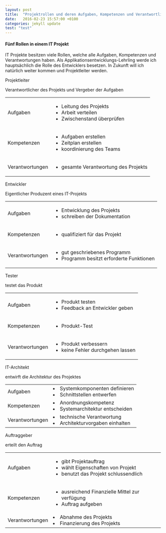 ```yaml
---
layout: post
title:  "Projektrollen und deren Aufgaben, Kompetenzen und Verantwortlichkeiten"
date:   2016-02-23 15:57:00 +0100
categories: jekyll update
test: "test"
---
```

#### Fünf Rollen in einem IT Projekt
IT Projekte besitzen viele Rollen, welche alle Aufgaben, Kompetenzen und Verantwortungen haben. Als Applikationsentwicklungs-Lehrling werde ich hauptsächlich die Rolle des Entwicklers besetzen. In Zukunft will ich natürlich weiter kommen und Projektleiter werden.
<div class="panel panel-default">
	<div class="panel-heading">Projektleiter</div>
	<div class="panel-body">
		<p>Verantwortlicher des Projekts und Vergeber der Aufgaben</p>
	</div>
	<table class="table">
		<tr>
			<td>Aufgaben</td>
			<td>
				<ul>
					<li>Leitung des Projekts</li>
					<li>Arbeit verteilen</li>
					<li>Zwischenstand überprüfen</li>
				</ul>
			</td>
		</tr>
		<tr>
			<td>Kompetenzen</td>
			<td>
				<ul>
					<li>Aufgaben erstellen</li>
					<li>Zeitplan erstellen</li>
					<li>koordinierung des Teams</li>
				</ul>
			</td>
		</tr>
		<tr>
			<td>
				Verantwortungen
			</td>
			<td>
				<ul>
					<li>gesamte Verantwortung des Projekts</li>
				</ul>
			</td>
		</tr>
	</table>
</div>

<div class="panel panel-default">
	<div class="panel-heading">Entwickler</div>
	<div class="panel-body">
		<p>Eigentlicher Produzent eines IT-Projekts</p>
	</div>
	<table class="table">
		<tr>
			<td>Aufgaben</td>
			<td>
				<ul>
					<li>Entwicklung des Projekts</li>
					<li>schreiben der Dokumentation</li>
				</ul>
			</td>
		</tr>
		<tr>
			<td>Kompetenzen</td>
			<td>
				<ul>
					<li>qualifiziert für das Projekt</li>
				</ul>
			</td>
		</tr>
		<tr>
			<td>Verantwortungen</td>
			<td>
				<ul>
					<li>gut geschriebenes Programm</li>
					<li>Programm besitzt erforderte Funktionen</li>
				</ul>
			</td>
		</tr>
	</table>
</div>

<div class="panel panel-default">
	<div class="panel-heading">Tester</div>
	<div class="panel-body">
		<p>testet das Produkt</p>
	</div>
	<table class="table">
		<tr>
			<td>Aufgaben</td>
			<td>
				<ul>
					<li>Produkt testen</li>
					<li>Feedback an Entwickler geben</li>
				</ul>
			</td>
		</tr>
		<tr>
			<td>Kompetenzen</td>
			<td>
				<ul>
					<li>Produkt-Test</li>
				</ul>
			</td>
		</tr>
		<tr>
			<td>Verantwortungen</td>
			<td>
				<ul>
					<li>Produkt verbessern</li>
					<li>keine Fehler durchgehen lassen</li>
				</ul>
			</td>
		</tr>
	</table>
</div>

<div class="panel panel-default">
	<div class="panel-heading">IT-Architekt</div>
	<div class="panel-body">
		<p>entwirft die Architektur des Projektes</p>
	</div>
	<table class="table">
		<tr>
			<td>Aufgaben</td>
			<td>
				<li>Systemkomponenten definieren</li>
				<li>Schnittstellen entwerfen</li>
			</td>
		</tr>
		<tr>
			<td>Kompetenzen</td>
			<td>
				<li>Anordnungskompetenz</li>
				<li>Systemarchitektur entscheiden</li>
			</td>
		</tr>
		<tr>
			<td>Verantwortungen</td>
			<td>
				<li>technische Verantwortung</li>
				<li>Architekturvorgaben einhalten</li>
			</td>
		</tr>
	</table>
</div>

<div class="panel panel-default">
	<div class="panel-heading">Auftraggeber</div>
	<div class="panel-body">
		<p>erteilt den Auftrag</p>
	</div>
	<table class="table">
		<tr>
			<td>Aufgaben</td>
			<td>
				<ul>
					<li>gibt Projektauftrag</li>
					<li>wählt Eigenschaften von Projekt</li>
					<li>benutzt das Projekt schlussendlich</li>
				</ul>
			</td>
		</tr>
		<tr>
			<td>Kompetenzen</td>
			<td>
				<ul>
					<li>ausreichend Finanzielle Mittel zur verfügung</li>
					<li>Auftrag aufgeben</li>
				</ul>
			</td>
		</tr>
		<tr>
			<td>Verantwortungen</td>
			<td>
				<li>Abnahme des Projekts</li>
				<li>Finanzierung des Projekts</li>
			</td>
		</tr>
	</table>
</div>